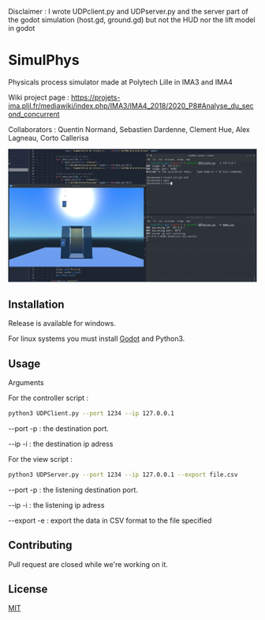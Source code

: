 Disclaimer : I wrote UDPclient.py and UDPserver.py and the server part of the godot simulation (host.gd, ground.gd) but not the HUD nor the lift model in godot

# SimulPhys
Physicals process simulator made at Polytech Lille in IMA3 and IMA4

Wiki project page : https://projets-ima.plil.fr/mediawiki/index.php/IMA3/IMA4_2018/2020_P8#Analyse_du_second_concurrent

Collaborators : Quentin Normand, Sebastien Dardenne, Clement Hue, Alex Lagneau, Corto Callerisa

![](https://github.com/Tywacol/SimulPhys/blob/master/img/simulphys.JPG?raw=true)



## Installation

Release is available for windows.

For linux systems you must install [Godot](https://godotengine.org/download/windows) and Python3. 

## Usage
Arguments

For the controller script :
```bash
python3 UDPClient.py --port 1234 --ip 127.0.0.1
```
--port -p : the destination port.

--ip -i : the destination ip adress 

For the view script :
```bash
python3 UDPServer.py --port 1234 --ip 127.0.0.1 --export file.csv
```

--port -p : the listening destination port.

--ip -i : the listening ip adress 

--export -e : export the data in CSV format to the file specified

## Contributing

Pull request are closed while we're working on it.

## License
[MIT](https://choosealicense.com/licenses/mit/)

